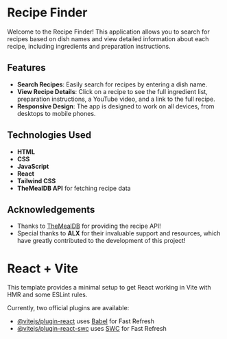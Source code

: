 # Recipe Finder

Welcome to the Recipe Finder! This application allows you to search for recipes based on dish names and view detailed information about each recipe, including ingredients and preparation instructions.

## Features

- **Search Recipes**: Easily search for recipes by entering a dish name.
- **View Recipe Details**: Click on a recipe to see the full ingredient list, preparation instructions, a YouTube video, and a link to the full recipe.
- **Responsive Design**: The app is designed to work on all devices, from desktops to mobile phones.

## Technologies Used

- **HTML**
- **CSS**
- **JavaScript**
- **React**
- **Tailwind CSS**
- **TheMealDB API** for fetching recipe data

## Acknowledgements

- Thanks to [TheMealDB](https://www.themealdb.com/) for providing the recipe API!
- Special thanks to **ALX** for their invaluable support and resources, which have greatly contributed to the development of this project!

# React + Vite

This template provides a minimal setup to get React working in Vite with HMR and some ESLint rules.

Currently, two official plugins are available:

- [@vitejs/plugin-react](https://github.com/vitejs/vite-plugin-react/blob/main/packages/plugin-react/README.md) uses [Babel](https://babeljs.io/) for Fast Refresh
- [@vitejs/plugin-react-swc](https://github.com/vitejs/vite-plugin-react-swc) uses [SWC](https://swc.rs/) for Fast Refresh
